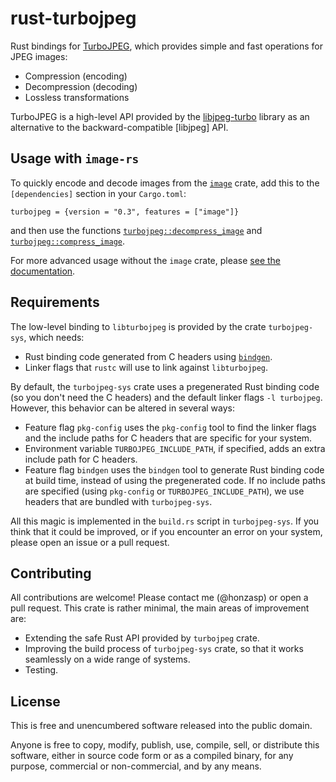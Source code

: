 # rust-turbojpeg

Rust bindings for [TurboJPEG][libjpeg-turbo], which provides simple and fast
operations for JPEG images:

- Compression (encoding)
- Decompression (decoding)
- Lossless transformations

TurboJPEG is a high-level API provided by the [libjpeg-turbo] library as an
alternative to the backward-compatible [libjpeg] API.

[libjpeg-turbo]: https://libjpeg-turbo.org/

## Usage with `image-rs`

To quickly encode and decode images from the [`image`][image-rs] crate, add this
to the `[dependencies]` section in your `Cargo.toml`:

    turbojpeg = {version = "0.3", features = ["image"]}

and then use the functions [`turbojpeg::decompress_image`][decompress] and
[`turbojpeg::compress_image`][compress].

For more advanced usage without the `image` crate, please [see the
documentation][docs].

[image-rs]: https://docs.rs/image/*/image/index.html
[compress]: https://docs.rs/turbojpeg/*/turbojpeg/fn.compress_image.html
[decompress]: https://docs.rs/turbojpeg/*/turbojpeg/fn.decompress_image.html
[docs]: https://docs.rs/turbojpeg/

## Requirements

The low-level binding to `libturbojpeg` is provided by the crate
`turbojpeg-sys`, which needs:

- Rust binding code generated from C headers using [`bindgen`][bindgen].
- Linker flags that `rustc` will use to link against `libturbojpeg`.

By default, the `turbojpeg-sys` crate uses a pregenerated Rust binding code (so
you don't need the C headers) and the default linker flags `-l turbojpeg`.
However, this behavior can be altered in several ways:

- Feature flag `pkg-config` uses the `pkg-config` tool to find the linker flags
    and the include paths for C headers that are specific for your system.
- Environment variable `TURBOJPEG_INCLUDE_PATH`, if specified, adds an extra
    include path for C headers.
- Feature flag `bindgen` uses the `bindgen` tool to generate Rust binding code
    at build time, instead of using the pregenerated code. If no include paths
    are specified (using `pkg-config` or `TURBOJPEG_INCLUDE_PATH`), we use
    headers that are bundled with `turbojpeg-sys`.

All this magic is implemented in the `build.rs` script in `turbojpeg-sys`. If
you think that it could be improved, or if you encounter an error on your
system, please open an issue or a pull request.

[bindgen]: https://github.com/rust-lang/rust-bindgen

## Contributing

All contributions are welcome! Please contact me (@honzasp) or open a pull
request. This crate is rather minimal, the main areas of improvement are:

- Extending the safe Rust API provided by `turbojpeg` crate.
- Improving the build process of `turbojpeg-sys` crate, so that it works
    seamlessly on a wide range of systems.
- Testing.

## License

This is free and unencumbered software released into the public domain.

Anyone is free to copy, modify, publish, use, compile, sell, or
distribute this software, either in source code form or as a compiled
binary, for any purpose, commercial or non-commercial, and by any
means.
